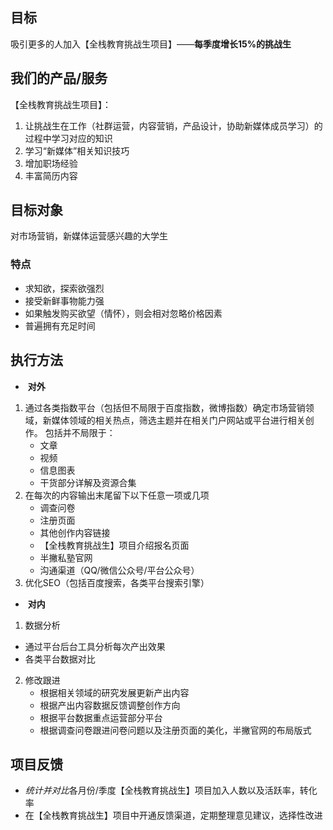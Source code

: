 ## 目标

吸引更多的人加入【全栈教育挑战生项目】——**每季度增长15%的挑战生**

## 我们的产品/服务

【全栈教育挑战生项目】：

1. 让挑战生在工作（社群运营，内容营销，产品设计，协助新媒体成员学习）的过程中学习对应的知识
2. 学习“新媒体”相关知识技巧
3. 增加职场经验
4. 丰富简历内容

## 目标对象

对市场营销，新媒体运营感兴趣的大学生

### 特点

- 求知欲，探索欲强烈
- 接受新鲜事物能力强
- 如果触发购买欲望（情怀），则会相对忽略价格因素
- 普遍拥有充足时间

## 执行方法

-  **对外**

1. 通过各类指数平台（包括但不局限于百度指数，微博指数）确定市场营销领域，新媒体领域的相关热点，筛选主题并在相关门户网站或平台进行相关创作。
   包括并不局限于：
   - 文章
   - 视频
   - 信息图表
   - 干货部分详解及资源合集
2. 在每次的内容输出末尾留下以下任意一项或几项
   - 调查问卷
   - 注册页面
   - 其他创作内容链接
   - 【全栈教育挑战生】项目介绍报名页面
   - 半撇私塾官网
   - 沟通渠道（QQ/微信公众号/平台公众号）
3. 优化SEO（包括百度搜索，各类平台搜索引擎）

-  **对内**

1.  数据分析
   - 通过平台后台工具分析每次产出效果
   - 各类平台数据对比
2. 修改跟进
   - 根据相关领域的研究发展更新产出内容
   - 根据产出内容数据反馈调整创作方向
   - 根据平台数据重点运营部分平台
   - 根据调查问卷跟进问卷问题以及注册页面的美化，半撇官网的布局版式
   
## 项目反馈

- *统计并对比*各月份/季度【全栈教育挑战生】项目加入人数以及活跃率，转化率
- 在【全栈教育挑战生】项目中开通反馈渠道，定期整理意见建议，选择性改进

